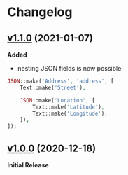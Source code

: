 # Changelog

## [v1.1.0](https://github.com/naoray/nova-json/tree/v1.1.0) (2021-01-07)

**Added**
- nesting JSON fields is now possible

```php
JSON::make('Address', 'address', [
    Text::make('Street'),

    JSON::make('Location', [
        Text::make('Latitude'),
        Text::make('Longitude'),
    ]),
]);
```

## [v1.0.0](https://github.com/naoray/nova-json/tree/v1.0.0) (2020-12-18)

**Initial Release**
